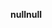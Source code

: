 <span data-ttu-id="eb2b8-101">**null**</span><span class="sxs-lookup"><span data-stu-id="eb2b8-101">**null**</span></span>